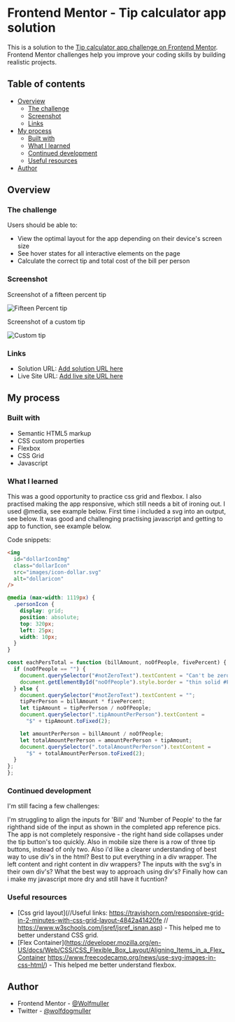 # Frontend Mentor - Tip calculator app solution

This is a solution to the [Tip calculator app challenge on Frontend Mentor](https://www.frontendmentor.io/challenges/tip-calculator-app-ugJNGbJUX). Frontend Mentor challenges help you improve your coding skills by building realistic projects.

## Table of contents

- [Overview](#overview)
  - [The challenge](#the-challenge)
  - [Screenshot](#screenshot)
  - [Links](#links)
- [My process](#my-process)
  - [Built with](#built-with)
  - [What I learned](#what-i-learned)
  - [Continued development](#continued-development)
  - [Useful resources](#useful-resources)
- [Author](#author)

## Overview

### The challenge

Users should be able to:

- View the optimal layout for the app depending on their device's screen size
- See hover states for all interactive elements on the page
- Calculate the correct tip and total cost of the bill per person

### Screenshot

Screenshot of a fifteen percent tip

![Fifteen Percent tip](Desktop/WebDevelopment/FrontendMentor/TipCalculator/screenshotfifteenpercent)

Screenshot of a custom tip

![Custom tip](Desktop/WebDevelopment/FrontendMentor/TipCalculator/screenshotcustombtn)

### Links

- Solution URL: [Add solution URL here](https://your-solution-url.com)
- Live Site URL: [Add live site URL here](https://your-live-site-url.com)

## My process

### Built with

- Semantic HTML5 markup
- CSS custom properties
- Flexbox
- CSS Grid
- Javascript

### What I learned

This was a good opportunity to practice css grid and flexbox.
I also practised making the app responsive, which still needs a bit of ironing out. I used @media, see example below.
First time i included a svg into an output, see below.
It was good and challenging practising javascript and getting to app to function, see example below.

Code snippets:

```html
<img
  id="dollarIconImg"
  class="dollarIcon"
  src="images/icon-dollar.svg"
  alt="dollaricon"
/>
```

```css
@media (max-width: 1119px) {
  .personIcon {
    display: grid;
    position: absolute;
    top: 320px;
    left: 25px;
    width: 10px;
  }
}
```

```js
const eachPersTotal = function (billAmount, noOfPeople, fivePercent) {
  if (noOfPeople == "") {
    document.querySelector("#notZeroText").textContent = "Can't be zero";
    document.getElementById("noOfPeople").style.border = "thin solid #FF0000";
  } else {
    document.querySelector("#notZeroText").textContent = "";
    tipPerPerson = billAmount * fivePercent;
    let tipAmount = tipPerPerson / noOfPeople;
    document.querySelector(".tipAmountPerPerson").textContent =
      "$" + tipAmount.toFixed(2);

    let amountPerPerson = billAmount / noOfPeople;
    let totalAmountPerPerson = amountPerPerson + tipAmount;
    document.querySelector(".totalAmountPerPerson").textContent =
      "$" + totalAmountPerPerson.toFixed(2);
  }
};
};
```

### Continued development

I'm still facing a few challenges:

I'm struggling to align the inputs for 'Bill' and 'Number of People' to the far righthand side of the input as shown in the completed app reference pics.
The app is not completely responsive - the right hand side collapses under the tip button's too quickly. Also in mobile size there is a row of three tip buttons, instead of only two.
Also i'd like a clearer understanding of best way to use div's in the html? Best to put everything in a div wrapper. The left content and right content in div wrappers? The inputs with the svg's in their own div's? What the best way to approach using div's?
Finally how can i make my javascript more dry and still have it fucntion?

### Useful resources

- [Css grid layout](//Useful links: https://travishorn.com/responsive-grid-in-2-minutes-with-css-grid-layout-4842a41420fe
  // https://www.w3schools.com/jsref/jsref_isnan.asp) - This helped me to better understand CSS grid.
- [Flex Container](https://developer.mozilla.org/en-US/docs/Web/CSS/CSS_Flexible_Box_Layout/Aligning_Items_in_a_Flex_Container
  https://www.freecodecamp.org/news/use-svg-images-in-css-html/) - This helped me better understand flexbox.

## Author

- Frontend Mentor - [@Wolfmuller](https://www.frontendmentor.io/profile/Wolfmuller)
- Twitter - [@wolfdogmuller](https://www.twitter.com/wolfdogmuller)
